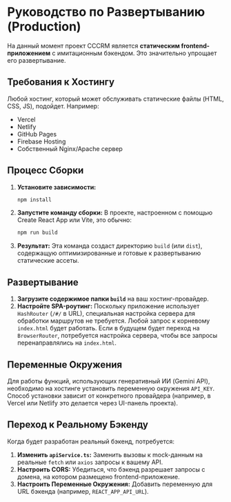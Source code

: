 # Руководство по Развертыванию (Production)

На данный момент проект CCCRM является **статическим frontend-приложением** с имитационным бэкендом. Это значительно упрощает его развертывание.

## Требования к Хостингу

Любой хостинг, который может обслуживать статические файлы (HTML, CSS, JS), подойдет. Например:
*   Vercel
*   Netlify
*   GitHub Pages
*   Firebase Hosting
*   Собственный Nginx/Apache сервер

## Процесс Сборки

1.  **Установите зависимости:**
    ```bash
    npm install
    ```
2.  **Запустите команду сборки:**
    В проекте, настроенном с помощью Create React App или Vite, это обычно:
    ```bash
    npm run build
    ```
3.  **Результат:** Эта команда создаст директорию `build` (или `dist`), содержащую оптимизированные и готовые к развертыванию статические ассеты.

## Развертывание

1.  **Загрузите содержимое папки `build`** на ваш хостинг-провайдер.
2.  **Настройте SPA-роутинг:** Поскольку приложение использует `HashRouter` (`/#/` в URL), специальная настройка сервера для обработки маршрутов не требуется. Любой запрос к корневому `index.html` будет работать. Если в будущем будет переход на `BrowserRouter`, потребуется настройка сервера, чтобы все запросы перенаправлялись на `index.html`.

## Переменные Окружения

Для работы функций, использующих генеративный ИИ (Gemini API), необходимо на хостинге установить переменную окружения `API_KEY`. Способ установки зависит от конкретного провайдера (например, в Vercel или Netlify это делается через UI-панель проекта).

## Переход к Реальному Бэкенду

Когда будет разработан реальный бэкенд, потребуется:
1.  **Изменить `apiService.ts`:** Заменить вызовы к mock-данным на реальные `fetch` или `axios` запросы к вашему API.
2.  **Настроить CORS:** Убедиться, что бэкенд разрешает запросы с домена, на котором размещено frontend-приложение.
3.  **Настроить Переменные Окружения:** Добавить переменную для URL бэкенда (например, `REACT_APP_API_URL`).